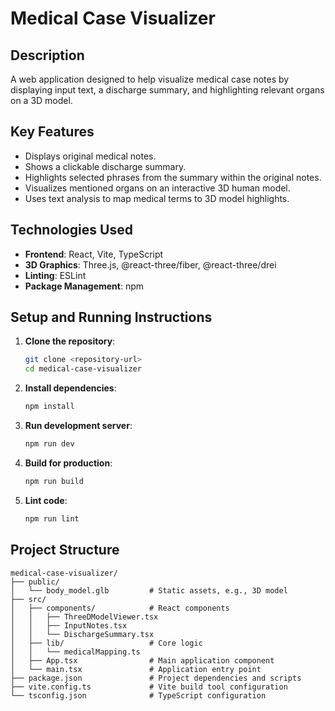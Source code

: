# Medical Case Visualizer

## Description

A web application designed to help visualize medical case notes by displaying input text, a discharge summary, and highlighting relevant organs on a 3D model.

## Key Features

-   Displays original medical notes.
-   Shows a clickable discharge summary.
-   Highlights selected phrases from the summary within the original notes.
-   Visualizes mentioned organs on an interactive 3D human model.
-   Uses text analysis to map medical terms to 3D model highlights.

## Technologies Used

-   **Frontend**: React, Vite, TypeScript
-   **3D Graphics**: Three.js, @react-three/fiber, @react-three/drei
-   **Linting**: ESLint
-   **Package Management**: npm

## Setup and Running Instructions

1.  **Clone the repository**:
    ```bash
    git clone <repository-url>
    cd medical-case-visualizer
    ```
2.  **Install dependencies**:
    ```bash
    npm install
    ```
3.  **Run development server**:
    ```bash
    npm run dev
    ```
4.  **Build for production**:
    ```bash
    npm run build
    ```
5.  **Lint code**:
    ```bash
    npm run lint
    ```

## Project Structure

```
medical-case-visualizer/
├── public/
│   └── body_model.glb         # Static assets, e.g., 3D model
├── src/
│   ├── components/            # React components
│   │   ├── ThreeDModelViewer.tsx
│   │   ├── InputNotes.tsx
│   │   └── DischargeSummary.tsx
│   ├── lib/                   # Core logic
│   │   └── medicalMapping.ts
│   ├── App.tsx                # Main application component
│   └── main.tsx               # Application entry point
├── package.json               # Project dependencies and scripts
├── vite.config.ts             # Vite build tool configuration
└── tsconfig.json              # TypeScript configuration
```
